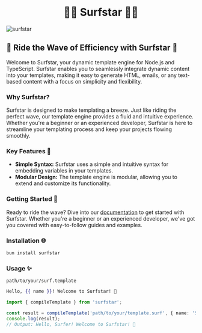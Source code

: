 <div align="center">

  # 🏄‍♂️ Surfstar 🏄‍♀️
</div>

![surfstar](https://github.com/ChristoferMendes/surfstar/assets/107426464/165060de-cf7e-427c-a4f4-7cba5d00e63e)


## 🌊 Ride the Wave of Efficiency with Surfstar 🌊

Welcome to Surfstar, your dynamic template engine for Node.js and TypeScript. Surfstar enables you to seamlessly integrate dynamic content into your templates, making it easy to generate HTML, emails, or any text-based content with a focus on simplicity and flexibility.

### Why Surfstar?

Surfstar is designed to make templating a breeze. Just like riding the perfect wave, our template engine provides a fluid and intuitive experience. Whether you're a beginner or an experienced developer, Surfstar is here to streamline your templating process and keep your projects flowing smoothly.

### Key Features 🚀

- **Simple Syntax:** Surfstar uses a simple and intuitive syntax for embedding variables in your templates.
- **Modular Design:** The template engine is modular, allowing you to extend and customize its functionality.

### Getting Started 🌊

Ready to ride the wave? Dive into our [documentation](link-to-docs) to get started with Surfstar. Whether you're a beginner or an experienced developer, we've got you covered with easy-to-follow guides and examples.

### Installation 🌐

```bash
bun install surfstar
```

### Usage ✨

`path/to/your/surf.template`
```handlebars
Hello, {{ name }}! Welcome to Surfstar! 🌊
``````

```typescript
import { compileTemplate } from 'surfstar';

const result = compileTemplate('path/to/your/template.surf', { name: 'Surfer' });
console.log(result);
// Output: Hello, Surfer! Welcome to Surfstar! 🌊
```
